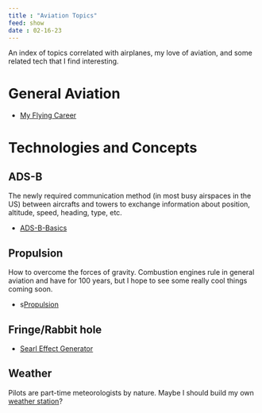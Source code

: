 ```yaml
---
title : "Aviation Topics"
feed: show
date : 02-16-23
---
```

An index of topics correlated with airplanes, my love of aviation, and some related tech that I find interesting.
# General Aviation
- [My Flying Career](notes/aviation/My%20Flying%20Career.md)

# Technologies and Concepts
## ADS-B
The newly required communication method (in most busy airspaces in the US) between aircrafts and towers to exchange information about position, altitude, speed, heading, type, etc.

- [ADS-B-Basics](notes/aviation/ADSB/ADS-B-Basics.md)

## Propulsion
How to overcome the forces of gravity. Combustion engines rule in general aviation and have for 100 years, but I hope to see some really cool things coming soon.
- s[Propulsion](notes/aviation/propulsion/Propulsion%20Topics.md)

## Fringe/Rabbit hole
- [Searl Effect Generator](https://segmagnetics.com/)

## Weather
Pilots are part-time meteorologists by nature. Maybe I should build my own [weather station](notes/myprojects/environmental/WeatherStation.md)?

